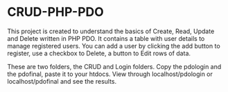# CRUD-PHP-PDO
This project is created to understand the basics of Create, Read, Update and Delete written in PHP PDO. It contains a table with user details to manage registered users. You can add a user by clicking the add button to register, use a checkbox to Delete, a button to Edit rows of data.

These are two folders, the CRUD and Login folders.
Copy the pdologin and the pdofinal, paste it to your htdocs.
View through localhost/pdologin or localhost/pdofinal and see the results.



